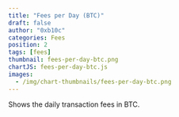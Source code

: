 ```yaml
---
title: "Fees per Day (BTC)"
draft: false
author: "0xb10c"
categories: Fees
position: 2
tags: [fees]
thumbnail: fees-per-day-btc.png
chartJS: fees-per-day-btc.js
images:
  - /img/chart-thumbnails/fees-per-day-btc.png
---
```


Shows the daily transaction fees in BTC.
<!--more-->
